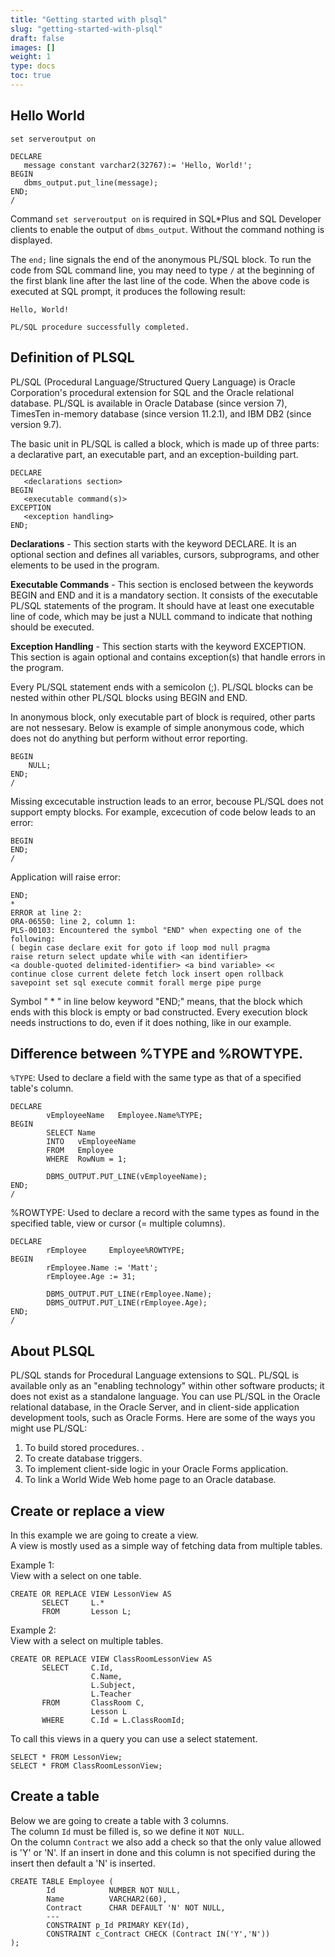 ```yaml
---
title: "Getting started with plsql"
slug: "getting-started-with-plsql"
draft: false
images: []
weight: 1
type: docs
toc: true
---
```


## Hello World
    set serveroutput on

    DECLARE
       message constant varchar2(32767):= 'Hello, World!';
    BEGIN
       dbms_output.put_line(message);
    END;
    /

Command `set serveroutput on` is required in SQL*Plus and SQL Developer clients to enable the output of `dbms_output`. Without the command nothing is displayed.

The `end;` line signals the end of the anonymous PL/SQL block. To run the code from SQL command line, you may need to type `/` at the beginning of the first blank line after the last line of the code. When the above code is executed at SQL prompt, it produces the following result:

    Hello, World!
    
    PL/SQL procedure successfully completed.

## Definition of PLSQL
PL/SQL (Procedural Language/Structured Query Language) is Oracle Corporation's procedural extension for SQL and the Oracle relational database. PL/SQL is available in Oracle Database (since version 7), TimesTen in-memory database (since version 11.2.1), and IBM DB2 (since version 9.7).

The basic unit in PL/SQL is called a block, which is made up of three parts: a declarative part, an executable part, and an exception-building part. 

    DECLARE
       <declarations section>
    BEGIN
       <executable command(s)>
    EXCEPTION
       <exception handling>
    END;

**Declarations** - This section starts with the keyword DECLARE. It is an optional   section and defines all variables, cursors, subprograms, and other elements to be used in the program.

**Executable Commands** - This section is enclosed between the keywords BEGIN and END and it is a mandatory section. It consists of the executable PL/SQL statements of the program. It should have at least one executable line of code, which may be just a NULL command to indicate that nothing should be executed.

**Exception Handling** - This section starts with the keyword EXCEPTION. This section is again optional and contains exception(s) that handle errors in the program.

Every PL/SQL statement ends with a semicolon (;). PL/SQL blocks can be nested within other PL/SQL blocks using BEGIN and END.

In anonymous block, only executable part of block is required, other parts are not nessesary. Below is example of simple anonymous code, which does not do anything but perform without error reporting.

    BEGIN
        NULL;
    END;
    / 

Missing excecutable instruction leads to an error, becouse PL/SQL does not support empty blocks. For example, excecution of code below leads to an error:

    BEGIN
    END;
    / 

Application will raise error:

    END;
    *
    ERROR at line 2:
    ORA-06550: line 2, column 1:
    PLS-00103: Encountered the symbol "END" when expecting one of the following:
    ( begin case declare exit for goto if loop mod null pragma
    raise return select update while with <an identifier>
    <a double-quoted delimited-identifier> <a bind variable> <<
    continue close current delete fetch lock insert open rollback
    savepoint set sql execute commit forall merge pipe purge

Symbol " * " in line below keyword "END;" means, that the block which ends with this block is empty or bad constructed. Every execution block needs instructions to do, even if it does nothing, like in our example.

## Difference between %TYPE and %ROWTYPE.
`%TYPE`: Used to declare a field with the same type as that of a specified table's column. <br>

    DECLARE
            vEmployeeName   Employee.Name%TYPE;
    BEGIN
            SELECT Name 
            INTO   vEmployeeName
            FROM   Employee
            WHERE  RowNum = 1;
            
            DBMS_OUTPUT.PUT_LINE(vEmployeeName);
    END;
    /

%ROWTYPE: Used to declare a record with the same types as found in the specified table, view or cursor (= multiple columns). <br>

    DECLARE
            rEmployee     Employee%ROWTYPE;
    BEGIN
            rEmployee.Name := 'Matt';
            rEmployee.Age := 31;
            
            DBMS_OUTPUT.PUT_LINE(rEmployee.Name);
            DBMS_OUTPUT.PUT_LINE(rEmployee.Age);
    END;
    /

## About PLSQL
PL/SQL stands for Procedural Language extensions to SQL. PL/SQL is available only as an "enabling technology" within other software products; it does not exist as a standalone language. You can use PL/SQL in the Oracle relational database, in the Oracle Server, and in client-side application development tools, such as Oracle Forms. Here are some of the ways you might use PL/SQL:

 1. To build stored procedures.     .
 2. To create database triggers.   
 3. To implement client-side logic in your Oracle Forms application.   
 4. To link a World Wide Web home page to an Oracle database.

## Create or replace a view
In this example we are going to create a view. <br>
A view is mostly used as a simple way of fetching data from multiple tables. <br>

Example 1: <br>
View with a select on one table. 

    CREATE OR REPLACE VIEW LessonView AS
           SELECT     L.*
           FROM       Lesson L;

Example 2: <br>
View with a select on multiple tables. 

    CREATE OR REPLACE VIEW ClassRoomLessonView AS
           SELECT     C.Id, 
                      C.Name, 
                      L.Subject, 
                      L.Teacher 
           FROM       ClassRoom C, 
                      Lesson L 
           WHERE      C.Id = L.ClassRoomId;

To call this views in a query you can use a select statement. <br>

    SELECT * FROM LessonView;
    SELECT * FROM ClassRoomLessonView;

## Create a table
Below we are going to create a table with 3 columns. <br>
The column `Id` must be filled is, so we define it `NOT NULL`. <br>
On the column `Contract` we also add a check so that the only value allowed is 'Y' or 'N'. If an insert in done and this column is not specified during the insert then default a 'N' is inserted.

    CREATE TABLE Employee (
            Id            NUMBER NOT NULL,
            Name          VARCHAR2(60),
            Contract      CHAR DEFAULT 'N' NOT NULL,
            ---
            CONSTRAINT p_Id PRIMARY KEY(Id),
            CONSTRAINT c_Contract CHECK (Contract IN('Y','N'))
    );

